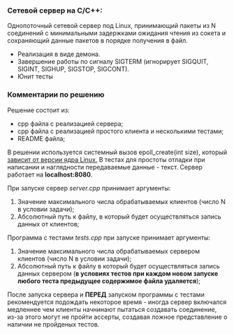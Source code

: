### Сетевой сервер на C/C++:
Однопоточный сетевой сервер под Linux, принимающий пакеты из N соединений с минимальными задержками ожидания чтения из сокета и сохраняющий данные пакетов в порядке получения в файл.
- Реализация в виде демона.
- Завершение работы по сигналу SIGTERM (игнорирует SIGQUIT, SIGINT, SIGHUP, SIGSTOP, SIGCONT).
- Юнит тесты

### Комментарии по решению
Решение состоит из:
- cpp файла с реализацией сервера;
- cpp файла с реализацией простого клиента и несколькими тестами;
- README файла;

В решении используется системный вызов epoll_create(int size), который [зависит от версии ядра Linux.](https://man7.org/linux/man-pages/man2/epoll_create.2.html)
В тестах для простоты отладки при написании и наглядности передаваемые данные - текст.
Сервер работает на **localhost:8080**.

При запуске сервер _server.cpp_ принимает аргументы: 
1) Значение максимального числа обрабатываемых клиентов (число N в условии задачи); 
2) Абсолютный путь к файлу, в который будет осуществляться запись данных от клиентов;

Программа с тестами _tests.cpp_ при запуске принимает аргументы:
1) Значение максимального числа обрабатываемых сервером клиентов (число N в условии задачи);
2) Абсолютный путь к файлу в который будет осуществляться запись данных сервером (__в условиях тестов при каждом новом запуске любого теста предыдущее содержимое файла удаляется__);

После запуска сервера и **ПЕРЕД** запуском программы с тестами рекомендуется подождать некоторое время - иногда сервер включался медленнее чем клиенты начнинают пытаться создавать соединение, из-за этого могут не пройти ассерты, создавая ложное представление о наличии не пройденых тестов.
